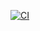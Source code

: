 [![CI](https://github.com/bhos-qa/l2-github-actions-BalaqizOrucova/actions/workflows/blank.yml/badge.svg)](https://github.com/bhos-qa/l2-github-actions-BalaqizOrucova/actions/workflows/blank.yml)
